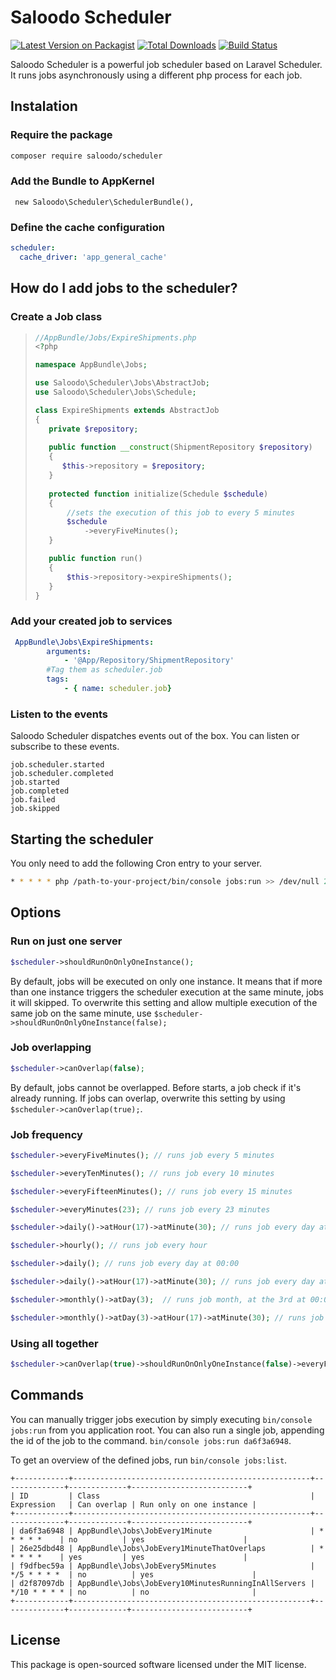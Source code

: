 # Saloodo Scheduler

[![Latest Version on Packagist][ico-version]][link-packagist]
[![Total Downloads][ico-downloads]][link-downloads]
[![Build Status][ico-travis]][link-travis]

Saloodo Scheduler is a powerful job scheduler based on Laravel Scheduler.
It runs jobs asynchronously using a different php process for each job.


## Instalation

### Require the package

``` bash
composer require saloodo/scheduler
```

### Add the Bundle to AppKernel

```
 new Saloodo\Scheduler\SchedulerBundle(),
```

### Define the cache configuration

```yaml
scheduler:
  cache_driver: 'app_general_cache'
```

## How do I add jobs to the scheduler?

### Create a Job class

>```php
>//AppBundle/Jobs/ExpireShipments.php
><?php
>
>namespace AppBundle\Jobs;
>
>use Saloodo\Scheduler\Jobs\AbstractJob;
>use Saloodo\Scheduler\Jobs\Schedule;
>
>class ExpireShipments extends AbstractJob
>{
>    private $repository;
>   
>    public function __construct(ShipmentRepository $repository)
>    {
>       $this->repository = $repository;
>    }
>     
>    protected function initialize(Schedule $schedule)
>    {
>        //sets the execution of this job to every 5 minutes
>        $schedule
>            ->everyFiveMinutes();
>    }
>
>    public function run()
>    {
>        $this->repository->expireShipments();
>    }
>}
>```

### Add your created job to services


```yaml
 AppBundle\Jobs\ExpireShipments:
        arguments:
            - '@App/Repository/ShipmentRepository'
        #Tag them as scheduler.job
        tags:
            - { name: scheduler.job}
```



### Listen to the events

Saloodo Scheduler dispatches events out of the box. You can listen or subscribe to these events.

```
job.scheduler.started
job.scheduler.completed
job.started
job.completed
job.failed
job.skipped
```

## Starting the scheduler
You only need to add the following Cron entry to your server.

```bash
* * * * * php /path-to-your-project/bin/console jobs:run >> /dev/null 2>&1

```

## Options

### Run on just one server
```php
$scheduler->shouldRunOnOnlyOneInstance();

```

By default, jobs will be executed on only one instance. It means that if more than one instance triggers the scheduler execution at the same minute, jobs it will skipped. To overwrite this setting and allow multiple execution of the same job on the same minute, use `$scheduler->shouldRunOnOnlyOneInstance(false);` 

### Job overlapping
```php
$scheduler->canOverlap(false);

```

By default, jobs cannot be overlapped. Before starts, a job check if it's already running. If jobs can overlap, overwrite this setting by using `$scheduler->canOverlap(true);`.


### Job frequency

```php
$scheduler->everyFiveMinutes(); // runs job every 5 minutes

$scheduler->everyTenMinutes(); // runs job every 10 minutes

$scheduler->everyFifteenMinutes(); // runs job every 15 minutes

$scheduler->everyMinutes(23); // runs job every 23 minutes

$scheduler->daily()->atHour(17)->atMinute(30); // runs job every day at 17:30

$scheduler->hourly(); // runs job every hour

$scheduler->daily(); // runs job every day at 00:00

$scheduler->daily()->atHour(17)->atMinute(30); // runs job every day at 17:30

$scheduler->monthly()->atDay(3);  // runs job month, at the 3rd at 00:00

$scheduler->monthly()->atDay(3)->atHour(17)->atMinute(30); // runs job month, at the 3rd at 17:30

```

### Using all together
```php
$scheduler->canOverlap(true)->shouldRunOnOnlyOneInstance(false)->everyFiveMinutes();

```



## Commands

You can manually trigger jobs execution by simply executing `bin/console jobs:run` from you application root. You can also run a single job, appending the id of the job to the command. `bin/console jobs:run da6f3a6948`.

To get an overview of the defined jobs, run `bin/console jobs:list`.

 ```
 +------------+-----------------------------------------------------+--------------+-------------+--------------------------+
 | ID         | Class                                               | Expression   | Can overlap | Run only on one instance |
 +------------+-----------------------------------------------------+--------------+-------------+--------------------------+
 | da6f3a6948 | AppBundle\Jobs\JobEvery1Minute                      | * * * * *    | no          | yes                      |
 | 26e25dbd48 | AppBundle\Jobs\JobEvery1MinuteThatOverlaps          | * * * * *    | yes         | yes                      |
 | f9dfbec59a | AppBundle\Jobs\JobEvery5Minutes                     | */5 * * * *  | no          | yes                      |
 | d2f87097db | AppBundle\Jobs\JobEvery10MinutesRunningInAllServers | */10 * * * * | no          | no                       |
 +------------+-----------------------------------------------------+--------------+-------------+--------------------------+

```
## License

This package is open-sourced software licensed under the MIT license.

[ico-version]: https://img.shields.io/packagist/v/saloodo/scheduler.svg?style=flat-square
[ico-downloads]: https://img.shields.io/packagist/dt/saloodo/scheduler.svg?style=flat-square
[ico-travis]: https://img.shields.io/travis/saloodo/scheduler/master.svg?style=flat-square


[link-packagist]: https://packagist.org/packages/saloodo/scheduler
[link-downloads]: https://packagist.org/packages/saloodo/scheduler
[link-travis]: https://travis-ci.org/saloodo/scheduler
[link-contributors]: ../../contributors]
